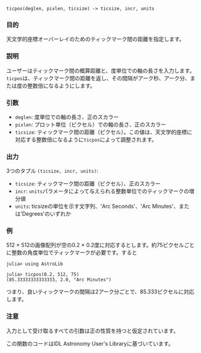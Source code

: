 ```
ticpos(deglen, pixlen, ticsize) -> ticsize, incr, units
```

### 目的

天文学的座標オーバーレイのためのティックマーク間の距離を指定します。

### 説明

ユーザーはティックマーク間の概算距離と、度単位での軸の長さを入力します。`ticpos`は、ティックマーク間の距離を返し、その間隔がアーク秒、アーク分、または度の整数倍になるようにします。

### 引数

  * `deglen`: 度単位での軸の長さ、正のスカラー
  * `pixlen`: プロット単位（ピクセル）での軸の長さ、正のスカラー
  * `ticsize`: ティックマーク間の距離（ピクセル）。この値は、天文学的座標に対応する整数倍になるように`ticpos`によって調整されます。

### 出力

3つのタプル `(ticsize, incr, units)`:

  * `ticsize`: ティックマーク間の距離（ピクセル）、正のスカラー
  * `incr`: `units`パラメータによって与えられる整数単位でのティックマークの増分値
  * `units`: ticsizeの単位を示す文字列、'Arc Seconds'、'Arc Minutes'、または'Degrees'のいずれか

### 例

512 × 512の画像配列が空の0.2 × 0.2度に対応するとします。約75ピクセルごとに整数の角度単位でティックマークが必要です。すると

```jldoctest
julia> using AstroLib

julia> ticpos(0.2, 512, 75)
(85.33333333333333, 2.0, "Arc Minutes")
```

つまり、良いティックマークの間隔は2アーク分ごとで、85.333ピクセルに対応します。

### 注意

入力として受け取るすべての引数は正の性質を持つと仮定されています。

この関数のコードはIDL Astronomy User's Libraryに基づいています。
